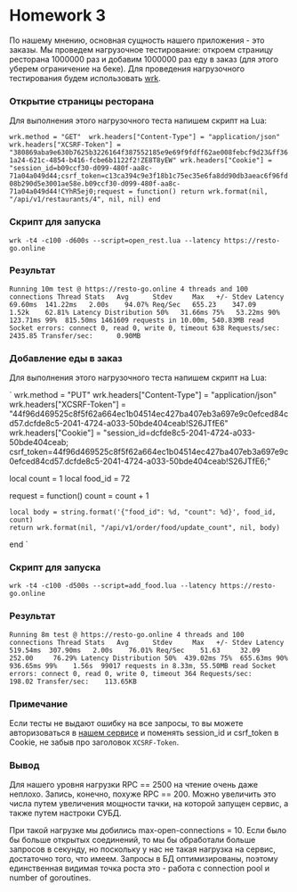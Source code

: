 # Homework 3

По нашему мнению, основная сущность нашего приложения - это заказы. Мы проведем нагрузочное тестирование: откроем страницу ресторана 1000000 раз и добавим 1000000 раз еду в заказ (для этого уберем ограничение на беке). Для проведения нагрузочного тестирования будем использовать [wrk](https://github.com/wg/wrk).

### Открытие страницы ресторана 

Для выполнения этого нагрузочного теста напишем скрипт на Lua:

`
    wrk.method = "GET" 
    wrk.headers["Content-Type"] = "application/json"
    wrk.headers["XCSRF-Token"] = "380869aba9e630b7625b3226164f387552185e9e69f9fdff62ae008febcf9d23&ff361a24-621c-4854-b416-fcbe6b1122f2!ZE8T8yEW"
    wrk.headers["Cookie"] = "session_id=b09ccf30-d099-480f-aa8c-71a04a049d44;csrf_token=c13ca394c9e3f18b1c75ec35e6fa8dd90db3aeac6f96fd08b290d5e3001ae58e.b09ccf30-d099-480f-aa8c-71a04a049d44!CYhR5ej0;request = function()
        return wrk.format(nil, "/api/v1/restaurants/4", nil, nil)
    end
`
### Скрипт для запуска

` wrk -t4 -c100 -d600s --script=open_rest.lua --latency https://resto-go.online `

### Результат 
`
    Running 10m test @ https://resto-go.online
    4 threads and 100 connections
    Thread Stats   Avg      Stdev     Max   +/- Stdev
        Latency    69.60ms  141.22ms   2.00s    94.07%
        Req/Sec   655.23    347.09     1.52k    62.81%
    Latency Distribution
        50%   31.66ms
        75%   53.22ms
        90%  123.71ms
        99%  815.50ms
    1461609 requests in 10.00m, 540.83MB read
    Socket errors: connect 0, read 0, write 0, timeout 638
    Requests/sec:   2435.85
    Transfer/sec:      0.90MB
`

### Добавление еды в заказ

Для выполнения этого нагрузочного теста напишем скрипт на Lua:

`
wrk.method = "PUT"
wrk.headers["Content-Type"] = "application/json"
wrk.headers["XCSRF-Token"] = "44f96d469525c8f5f62a664ec1b04514ec427ba407eb3a697e9c0efced84cd57.dcfde8c5-2041-4724-a033-50bde404ceab!S26JTfE6"
wrk.headers["Cookie"] = "session_id=dcfde8c5-2041-4724-a033-50bde404ceab; csrf_token=44f96d469525c8f5f62a664ec1b04514ec427ba407eb3a697e9c0efced84cd57.dcfde8c5-2041-4724-a033-50bde404ceab!S26JTfE6;"

local count = 1
local food_id = 72

request = function()
    count = count + 1

    local body = string.format('{"food_id": %d, "count": %d}', food_id, count)
    return wrk.format(nil, "/api/v1/order/food/update_count", nil, body)
end
`

### Скрипт для запуска

`wrk -t4 -c100 -d500s --script=add_food.lua --latency https://resto-go.online`

### Результат 
`
Running 8m test @ https://resto-go.online
  4 threads and 100 connections
  Thread Stats   Avg      Stdev     Max   +/- Stdev
    Latency   519.54ms  307.90ms   2.00s    76.01%
    Req/Sec    51.63     32.09   252.00     76.29%
  Latency Distribution
     50%  439.02ms
     75%  655.63ms
     90%  936.65ms
     99%    1.56s 
  99017 requests in 8.33m, 55.50MB read
  Socket errors: connect 0, read 0, write 0, timeout 364
Requests/sec:    198.02
Transfer/sec:    113.65KB
`

### Примечание
Если тесты не выдают ошибку на все запросы, то вы можете авторизоваться в [нашем сервисе](https://resto-go.online) и поменять session_id и csrf_token в Cookie, не забыв про заголовок `XCSRF-Token`.

### Вывод
Для нашего уровня нагрузки RPC == 2500 на чтение очень даже неплохо. Запись, конечно, похуже RPC == 200. Можно увеличить это числа путем увеличения мощности тачки, на которой запущен сервис, а также путем настроки СУБД. 

При такой нагрузке мы добились max-open-connections = 10. Если было бы больше открытых соединений, то мы бы обработали больше запросов в секунду, но поскольку у нас не такая нагрузка на сервис, достаточно того, что имеем. Запросы в БД оптимизированы, поэтому единственная видимая точка роста это - работа с connection pool и number of goroutines.

